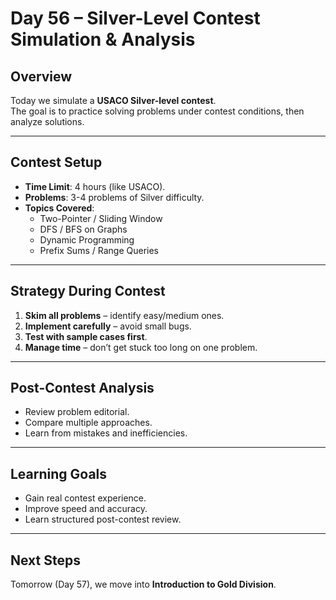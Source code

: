 # Day 56 – Silver-Level Contest Simulation & Analysis

## Overview
Today we simulate a **USACO Silver-level contest**.  
The goal is to practice solving problems under contest conditions, then analyze solutions.

---

## Contest Setup
- **Time Limit**: 4 hours (like USACO).  
- **Problems**: 3-4 problems of Silver difficulty.  
- **Topics Covered**:  
  - Two-Pointer / Sliding Window  
  - DFS / BFS on Graphs  
  - Dynamic Programming  
  - Prefix Sums / Range Queries  

---

## Strategy During Contest
1. **Skim all problems** – identify easy/medium ones.  
2. **Implement carefully** – avoid small bugs.  
3. **Test with sample cases first**.  
4. **Manage time** – don’t get stuck too long on one problem.

---

## Post-Contest Analysis
- Review problem editorial.  
- Compare multiple approaches.  
- Learn from mistakes and inefficiencies.

---


## Learning Goals
- Gain real contest experience.  
- Improve speed and accuracy.  
- Learn structured post-contest review.  

---

## Next Steps
Tomorrow (Day 57), we move into **Introduction to Gold Division**.
